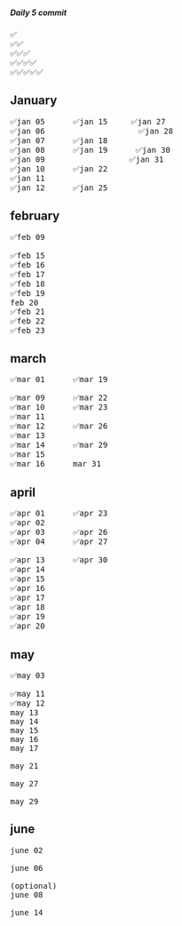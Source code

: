##### Daily 5 commit 
<pre>
✅
✅✅
✅✅✅
✅✅✅✅
✅✅✅✅✅
</pre>

January
------------------------------
<pre>
✅jan 05      ✅jan 15     ✅jan 27          
✅jan 06                    ✅jan 28          
✅jan 07      ✅jan 18                      
✅jan 08      ✅jan 19      ✅jan 30          
✅jan 09                  ✅jan 31          
✅jan 10      ✅jan 22                      
✅jan 11                                  
✅jan 12      ✅jan 25                      
</pre>

february
-------------------------------
<pre>
✅feb 09

✅feb 15
✅feb 16
✅feb 17
✅feb 18
✅feb 19
feb 20
✅feb 21
✅feb 22
✅feb 23
</pre>

march
--------------------------------
<pre>
✅mar 01      ✅mar 19

✅mar 09      ✅mar 22
✅mar 10      ✅mar 23
✅mar 11
✅mar 12      ✅mar 26
✅mar 13      
✅mar 14      ✅mar 29
✅mar 15
✅mar 16      mar 31
</pre>


april
--------------------------------
<pre>
✅apr 01      ✅apr 23
✅apr 02      
✅apr 03      ✅apr 26
✅apr 04      ✅apr 27

✅apr 13      ✅apr 30
✅apr 14      
✅apr 15      
✅apr 16      
✅apr 17      
✅apr 18      
✅apr 19      
✅apr 20   
</pre>


may
---------------------------------
<pre>
✅may 03

✅may 11
✅may 12
may 13
may 14
may 15
may 16
may 17

may 21
  
may 27

may 29
</pre>


june
---------------------------------
<pre>
june 02

june 06

(optional)
june 08

june 14

</pre>
